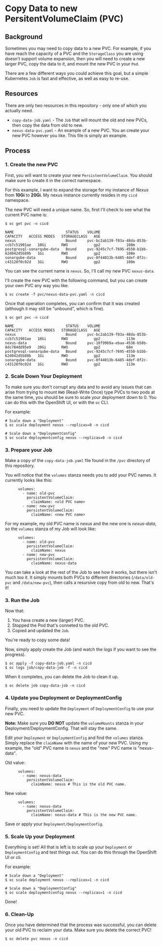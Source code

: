 # Copy Data to new PersitentVolumeClaim (PVC)

## Background

Sometimes you may need to copy data to a new PVC.  For example, if you have reach the capacity of a PVC and the `StorageClass` you are using doesn't support volume expansion, then you will need to create a new larger PVC, copy the data to it, and mount the new PVC in your `Pod`.

There are a few different ways you could achieve this goal, but a simple Kubernetes `Job` is fast and effective, as well as easy to re-use.

## Resources

There are only two resources in this repository - only one of which you actually need.

* `copy-data-job.yaml` - The `Job` that will mount the old and new PVCs, then copy the data from old to new.
* `nexus-data-pvc.yaml` - An example of a new PVC.  You an create your new PVC however you like.  This file is simply an example.

## Process

### 1. Create the new PVC

First, you will want to create your new `PersistentVolumeClaim`.  You should make sure to create it in the correct namespace.

For this example, I want to expand the storage for my instance of *Nexus* from **10Gi** to **20Gi**.  My nexus instance currently resides in my `cicd` namespace.

The new PVC will need a unique name.  So, first I'll check to see what the current PVC name is:


```
$ oc get pvc -n cicd

NAME                        STATUS    VOLUME                                     CAPACITY   ACCESS MODES   STORAGECLASS   AGE
nexus                       Bound     pvc-bc2ab139-f03a-48da-853b-ccb7c51901ae   10Gi       RWO            gp2            108m
postgresql-sonarqube-data   Bound     pvc-9245c7cf-7695-4550-b1bb-62d042d5b89b   1Gi        RWO            gp2            108m
sonarqube-data              Bound     pvc-0f44013b-6485-4def-8f2c-c43128f0c02d   1Gi        RWO            gp2            108m
```

You can see the current name is `nexus`.  So, I'll call my new PVC `nexus-data`.

I'll create the new PVC with the following command, but you can create your own PVC any way you like.

```
$ oc create -f pvc/nexus-data-pvc.yaml -n cicd
```

Once that operation completes, you can confirm that it was created (although it may still be "unbound", which is fine).

```
$ oc get pvc -n cicd

NAME                        STATUS    VOLUME                                     CAPACITY   ACCESS MODES   STORAGECLASS   AGE
nexus                       Bound     pvc-bc2ab139-f03a-48da-853b-ccb7c51901ae   10Gi       RWO            gp2            113m
nexus-data                  Bound     pvc-18f9969a-ebaa-4538-b58b-8dc784dd95e9   20Gi       RWO            gp2            68m
postgresql-sonarqube-data   Bound     pvc-9245c7cf-7695-4550-b1bb-62d042d5b89b   1Gi        RWO            gp2            113m
sonarqube-data              Bound     pvc-0f44013b-6485-4def-8f2c-c43128f0c02d   1Gi        RWO            gp2            113m
```

### 2. Scale Down Your Deployment

To make sure you don't corrupt any data and to avoid any issues that can arise from trying to mount `RWO` (Read-Write Once) type PVCs to two pods at the same time, you should be sure to scale your deployment down to 0.  You can do this with the OpenShift UI, or with the `oc` CLI.

For example:
```
# Scale down a "Deployment"
$ oc scale deployment nexus --replicas=0 -n cicd

# Scale down a "DeploymentConfig"
$ oc scale deploymentconfig nexus --replicas=0 -n cicd
```

### 3. Prepare your Job

Make a copy of the `copy-data-job.yaml` file found in the `/pvc` directory of this repository.

You will notice that the `volumes` stanza needs you to add your PVC names.  It currently looks like this:

```
      volumes:
        - name: old-pvc
          persistentVolumeClaim:
            claimName: <old PVC name>
        - name: new-pvc
          persistentVolumeClaim:
            claimName: <new PVC name>
```

For my example, my old PVC name is *nexus* and the new one is *nexus-data*, so the `volumes` stanza of my Job will look like:

```
      volumes:
        - name: old-pvc
          persistentVolumeClaim:
            claimName: nexus
        - name: new-pvc
          persistentVolumeClaim:
            claimName: nexus-data
```

You can take a look at the rest of the Job to see how it works, but there isn't much too it.  It simply mounts both PVCs to different directories (`/data/old-pvc` and `/data/new-pvc`), then calls a resursive copy from old to new.  That's it!

### 3. Run the Job

Now that:
1. You hava create a new (larger) PVC.
2. Stopped the Pod that's conneted to the old PVC.
3. Copied and updated the `Job`.

You're ready to copy some data!

Now, simply apply create the Job (and watch the logs if you want to see the progress).

```
$ oc apply -f copy-data-job.yaml -n cicd
$ oc logs job/copy-data-job -f -n cicd
```

When it completes, you can delete the Job to clean it up.

```
$ oc delete job copy-data-job -n cicd
```

### 4. Update you Deployment or DeploymentConfig

Finally, you need to update the `Deployment` of `DeploymentConfig` to use your new PVC.

**Note:** Make sure you **DO NOT** update the `volumeMounts` stanza in your Deployment/DeploymentConfig.  That will stay the same.

Edit your `Deployment` or `DeploymentConfig` and find the `volumes` stanza.  Simply replace the `claimName` with the name of your new PVC.  Using my example, the "old" PVC name is `nexus` and the "new" PVC name is "nexus-data".  

Old value:
```
      volumes:
        - name: nexus-data
          persistentVolumeClaim:
            claimName: nexus # This is the old PVC name.
```

New value:
```
      volumes:
        - name: nexus-data
          persistentVolumeClaim:
            claimName: nexus-data # This is the new PVC name.
```

Save or apply your `Deployment/DeploymentConfig`.

### 5. Scale Up your Deployment

Everything is set!  All that is left is to scale up your `Deployment` or `DeploymentConfig` and test things out.  You can do this through the OpenShift UI or cli.

For example:
```
# Scale down a "Deployment"
$ oc scale deployment nexus --replicas=1 -n cicd

# Scale down a "DeploymentConfig"
$ oc scale deploymentconfig nexus --replicas=1 -n cicd
```

Done!

### 6. Clean-Up

Once you have determined that the process was successful, you can delete your old PVC to reclaim your data.  Make sure you delete the correct PVC!

```
$ oc delete pvc nexus -n cicd
```



